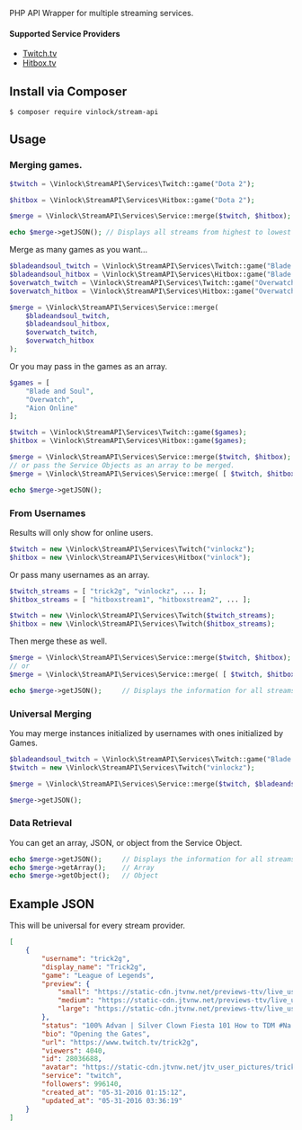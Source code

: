 PHP API Wrapper for multiple streaming services.

#### Supported Service Providers
* [Twitch.tv](http://www.twitch.tv)
* [Hitbox.tv](http://www.hitbox.tv)

## Install via Composer

```shell
$ composer require vinlock/stream-api
```

## Usage

### Merging games.
```php
$twitch = \Vinlock\StreamAPI\Services\Twitch::game("Dota 2");

$hitbox = \Vinlock\StreamAPI\Services\Hitbox::game("Dota 2");

$merge = \Vinlock\StreamAPI\Services\Service::merge($twitch, $hitbox);

echo $merge->getJSON(); // Displays all streams from highest to lowest viewers for Dota 2 on Twitch and Hitbox.
```
Merge as many games as you want...
```php
$bladeandsoul_twitch = \Vinlock\StreamAPI\Services\Twitch::game("Blade and Soul");
$bladeandsoul_hitbox = \Vinlock\StreamAPI\Services\Hitbox::game("Blade and Soul");
$overwatch_twitch = \Vinlock\StreamAPI\Services\Twitch::game("Overwatch");
$overwatch_hitbox = \Vinlock\StreamAPI\Services\Hitbox::game("Overwatch");

$merge = \Vinlock\StreamAPI\Services\Service::merge(
    $bladeandsoul_twitch,
    $bladeandsoul_hitbox, 
    $overwatch_twitch, 
    $overwatch_hitbox
);
```
Or you may pass in the games as an array.
```php
$games = [
    "Blade and Soul",
    "Overwatch",
    "Aion Online"
];

$twitch = \Vinlock\StreamAPI\Services\Twitch::game($games);
$hitbox = \Vinlock\StreamAPI\Services\Hitbox::game($games);

$merge = \Vinlock\StreamAPI\Services\Service::merge($twitch, $hitbox);
// or pass the Service Objects as an array to be merged.
$merge = \Vinlock\StreamAPI\Services\Service::merge( [ $twitch, $hitbox ] );

echo $merge->getJSON();
```

### From Usernames
Results will only show for online users.
```php
$twitch = new \Vinlock\StreamAPI\Services\Twitch("vinlockz");
$hitbox = new \Vinlock\StreamAPI\Services\Hitbox("vinlock");
```
Or pass many usernames as an array.
```php
$twitch_streams = [ "trick2g", "vinlockz", ... ];
$hitbox_streams = [ "hitboxstream1", "hitboxstream2", ... ];

$twitch = new \Vinlock\StreamAPI\Services\Twitch($twitch_streams);
$hitbox = new \Vinlock\StreamAPI\Services\Twitch($hitbox_streams);
```
Then merge these as well.
```php
$merge = \Vinlock\StreamAPI\Services\Service::merge($twitch, $hitbox);
// or
$merge = \Vinlock\StreamAPI\Services\Service::merge( [ $twitch, $hitbox ] );

echo $merge->getJSON();     // Displays the information for all streams merged as JSON.
```

### Universal Merging
You may merge instances initialized by usernames with ones initialized by Games.
```php
$bladeandsoul_twitch = \Vinlock\StreamAPI\Services\Twitch::game("Blade and Soul");
$twitch = new \Vinlock\StreamAPI\Services\Twitch("vinlockz");

$merge = \Vinlock\StreamAPI\Services\Service::merge($twitch, $bladeandsoul_twitch);

$merge->getJSON();
```

### Data Retrieval
You can get an array, JSON, or object from the Service Object.
```php
echo $merge->getJSON();     // Displays the information for all streams merged as JSON.
echo $merge->getArray();    // Array
echo $merge->getObject();   // Object
```

## Example JSON
This will be universal for every stream provider.
```json
[
    {
        "username": "trick2g",
        "display_name": "Trick2g",
        "game": "League of Legends",
        "preview": {
            "small": "https://static-cdn.jtvnw.net/previews-ttv/live_user_trick2g-80x45.jpg",
            "medium": "https://static-cdn.jtvnw.net/previews-ttv/live_user_trick2g-320x180.jpg",
            "large": "https://static-cdn.jtvnw.net/previews-ttv/live_user_trick2g-640x360.jpg"
        },
        "status": "100% Advan | Silver Clown Fiesta 101 How to TDM #Na Throws @Trick2g Day 35 No Sodabull",
        "bio": "Opening the Gates",
        "url": "https://www.twitch.tv/trick2g",
        "viewers": 4040,
        "id": 28036688,
        "avatar": "https://static-cdn.jtvnw.net/jtv_user_pictures/trick2g-profile_image-291046f75304f006-300x300.jpeg",
        "service": "twitch",
        "followers": 996140,
        "created_at": "05-31-2016 01:15:12",
        "updated_at": "05-31-2016 03:36:19"
    }
]
```

